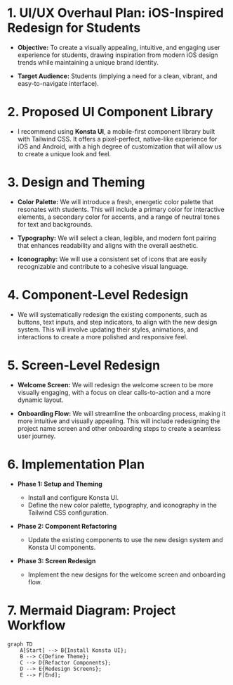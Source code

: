 # 1. UI/UX Overhaul Plan: iOS-Inspired Redesign for Students

*   **Objective:** To create a visually appealing, intuitive, and engaging user experience for students, drawing inspiration from modern iOS design trends while maintaining a unique brand identity.

*   **Target Audience:** Students (implying a need for a clean, vibrant, and easy-to-navigate interface).

# 2. Proposed UI Component Library

*   I recommend using **Konsta UI**, a mobile-first component library built with Tailwind CSS. It offers a pixel-perfect, native-like experience for iOS and Android, with a high degree of customization that will allow us to create a unique look and feel.

# 3. Design and Theming

*   **Color Palette:** We will introduce a fresh, energetic color palette that resonates with students. This will include a primary color for interactive elements, a secondary color for accents, and a range of neutral tones for text and backgrounds.

*   **Typography:** We will select a clean, legible, and modern font pairing that enhances readability and aligns with the overall aesthetic.

*   **Iconography:** We will use a consistent set of icons that are easily recognizable and contribute to a cohesive visual language.

# 4. Component-Level Redesign

*   We will systematically redesign the existing components, such as buttons, text inputs, and step indicators, to align with the new design system. This will involve updating their styles, animations, and interactions to create a more polished and responsive feel.

# 5. Screen-Level Redesign

*   **Welcome Screen:** We will redesign the welcome screen to be more visually engaging, with a focus on clear calls-to-action and a more dynamic layout.

*   **Onboarding Flow:** We will streamline the onboarding process, making it more intuitive and visually appealing. This will include redesigning the project name screen and other onboarding steps to create a seamless user journey.

# 6. Implementation Plan

*   **Phase 1: Setup and Theming**
    *   Install and configure Konsta UI.
    *   Define the new color palette, typography, and iconography in the Tailwind CSS configuration.

*   **Phase 2: Component Refactoring**
    *   Update the existing components to use the new design system and Konsta UI components.

*   **Phase 3: Screen Redesign**
    *   Implement the new designs for the welcome screen and onboarding flow.

# 7. Mermaid Diagram: Project Workflow

```mermaid
graph TD
    A[Start] --> B{Install Konsta UI};
    B --> C{Define Theme};
    C --> D{Refactor Components};
    D --> E{Redesign Screens};
    E --> F[End];